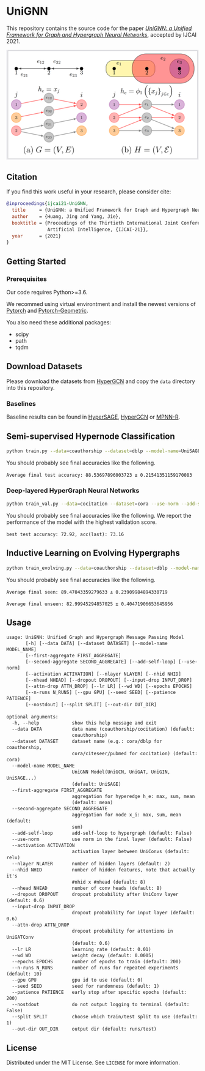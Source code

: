 # UniGNN

This repository contains the source code for the paper [_UniGNN: a Unified Framework for Graph and Hypergraph Neural Networks_](https://arxiv.org/abs/2105.00956), accepted by IJCAI 2021.


![](utils/figure.png)

## Citation

If you find this work useful in your research, please consider cite: 

```bibtex
@inproceedings{ijcai21-UniGNN,
  title     = {UniGNN: a Unified Framework for Graph and Hypergraph Neural Networks},
  author    = {Huang, Jing and Yang, Jie},
  booktitle = {Proceedings of the Thirtieth International Joint Conference on
               Artificial Intelligence, {IJCAI-21}},
  year      = {2021}
}
```




## Getting Started

### Prerequisites

Our code requires Python>=3.6. 

We recommed using virtual environtment and  install the newest versions of  [Pytorch](https://pytorch.org/) and [Pytorch-Geometric](https://github.com/rusty1s/pytorch_geometric).


You also need these additional packages:

* scipy
* path
* tqdm


## Download Datasets

Please download the datasets from [HyperGCN](https://github.com/malllabiisc/HyperGCN) and copy the `data` directory into this repository.

### Baselines

Baseline results can be found in [HyperSAGE](https://openreview.net/forum?id=cKnKJcTPRcV), [HyperGCN](https://github.com/malllabiisc/HyperGCN) or [MPNN-R](https://github.com/naganandy/G-MPNN-R).

## Semi-supervised Hypernode Classification

```sh
python train.py --data=coauthorship --dataset=dblp --model-name=UniSAGE 
```

You should probably see final accuracies like the following.  

`Average final test accuracy: 88.53697896003723 ± 0.21541351159170083`

### Deep-layered HyperGraph Neural Networks 

```sh
python train_val.py --data=cocitation --dataset=cora --use-norm --add-self-loop --model-name=UniGCNII  --nlayer=32 --dropout=0.2 --patience=150 --epochs=1000 --n-runs=1
```

You should probably see final accuracies like the following. We report the performance of the model with the highest validation score.

`best test accuracy: 72.92, acc(last): 73.16`

## Inductive Learning on Evolving Hypergraphs

```sh
python train_evolving.py --data=coauthorship --dataset=dblp --model-name=UniGIN 
```

You should probably see final accuracies like the following.  

`Average final seen: 89.47043359279633 ± 0.23909984894330719`

`Average final unseen: 82.99945294857025 ± 0.40471906653645956`


## Usage


```
usage: UniGNN: Unified Graph and Hypergraph Message Passing Model
       [-h] [--data DATA] [--dataset DATASET] [--model-name MODEL_NAME]
       [--first-aggregate FIRST_AGGREGATE]
       [--second-aggregate SECOND_AGGREGATE] [--add-self-loop] [--use-norm]
       [--activation ACTIVATION] [--nlayer NLAYER] [--nhid NHID]
       [--nhead NHEAD] [--dropout DROPOUT] [--input-drop INPUT_DROP]
       [--attn-drop ATTN_DROP] [--lr LR] [--wd WD] [--epochs EPOCHS]
       [--n-runs N_RUNS] [--gpu GPU] [--seed SEED] [--patience PATIENCE]
       [--nostdout] [--split SPLIT] [--out-dir OUT_DIR]

optional arguments:
  -h, --help            show this help message and exit
  --data DATA           data name (coauthorship/cocitation) (default:
                        coauthorship)
  --dataset DATASET     dataset name (e.g.: cora/dblp for coauthorship,
                        cora/citeseer/pubmed for cocitation) (default: cora)
  --model-name MODEL_NAME
                        UniGNN Model(UniGCN, UniGAT, UniGIN, UniSAGE...)
                        (default: UniSAGE)
  --first-aggregate FIRST_AGGREGATE
                        aggregation for hyperedge h_e: max, sum, mean
                        (default: mean)
  --second-aggregate SECOND_AGGREGATE
                        aggregation for node x_i: max, sum, mean (default:
                        sum)
  --add-self-loop       add-self-loop to hypergraph (default: False)
  --use-norm            use norm in the final layer (default: False)
  --activation ACTIVATION
                        activation layer between UniConvs (default: relu)
  --nlayer NLAYER       number of hidden layers (default: 2)
  --nhid NHID           number of hidden features, note that actually it's
                        #nhid x #nhead (default: 8)
  --nhead NHEAD         number of conv heads (default: 8)
  --dropout DROPOUT     dropout probability after UniConv layer (default: 0.6)
  --input-drop INPUT_DROP
                        dropout probability for input layer (default: 0.6)
  --attn-drop ATTN_DROP
                        dropout probability for attentions in UniGATConv
                        (default: 0.6)
  --lr LR               learning rate (default: 0.01)
  --wd WD               weight decay (default: 0.0005)
  --epochs EPOCHS       number of epochs to train (default: 200)
  --n-runs N_RUNS       number of runs for repeated experiments (default: 10)
  --gpu GPU             gpu id to use (default: 0)
  --seed SEED           seed for randomness (default: 1)
  --patience PATIENCE   early stop after specific epochs (default: 200)
  --nostdout            do not output logging to terminal (default: False)
  --split SPLIT         choose which train/test split to use (default: 1)
  --out-dir OUT_DIR     output dir (default: runs/test)
```




## License

Distributed under the MIT License. See `LICENSE` for more information.





